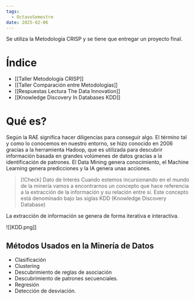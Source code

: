 ```yaml
---
tags:
  - OctavoSemestre
date: 2025-02-06
---
```

Se utiliza la Metodología CRISP y se tiene que entregar un proyecto final.

# Índice

- [[Taller Metodología CRISP]]
- [[Taller Comparación entre Metodologías]]
- [[Respuestas Lectura The Data Innovation]]
- [[Knowledge Discovery In Databases KDD]]

# Qué es?

Según la RAE significa hacer diligencias para conseguir algo. El término tal y como lo conocemos en nuestro entorno, se hizo conocido en 2006 gracias a la herramienta Hadoop, que es utilizada para descubrir información basada en grandes volúmenes de datos gracias a la identificación de patrones. El Data Mining genera conocimiento, el Machine Learning genera predicciones y la IA genera unas acciones.

> [!Check] Dato de Interés
> Cuando estemos incursionando en el mundo de la minería vamos a encontrarnos un concepto que hace referencia a la extracción de la información y su relación entre sí. Este concepto está denominado bajo las siglas KDD (Knowledge Discovery Database)

La extracción de información se genera de forma iterativa e interactiva.

![[KDD.png]]

## Métodos Usados en la Minería de Datos
- Clasificación
- Clustering
- Descubrimiento de reglas de asociación
- Descubrimiento de patrones secuenciales.
- Regresión
- Detección de desviación.